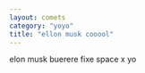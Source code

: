 ```yaml
---
layout: comets
category: "yoyo"
title: "ellon musk cooool"
---
```


elon musk buerere fixe space x yo